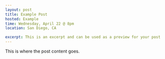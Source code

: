 ```yaml
---
layout: post
title: Example Post
hosted: Example
time: Wednesday, April 22 @ 8pm
location: San Diego, CA

excerpt: This is an excerpt and can be used as a preview for your post.
---
```

This is where the post content goes.